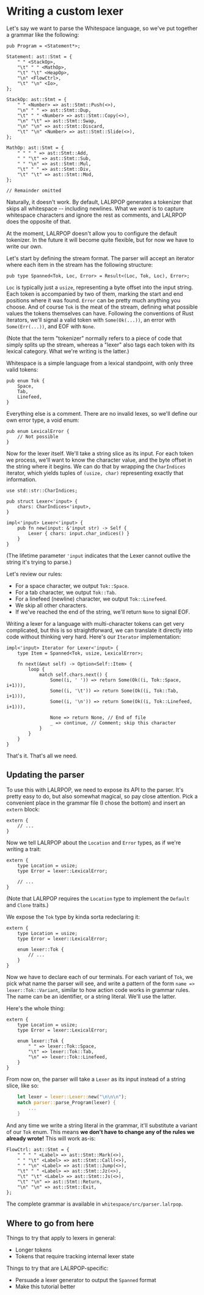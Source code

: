 # Writing a custom lexer

Let's say we want to parse the Whitespace language, so we've put together a
grammar like the following:

```lalrpop
pub Program = <Statement*>;

Statement: ast::Stmt = {
    " " <StackOp>,
    "\t" " " <MathOp>,
    "\t" "\t" <HeapOp>,
    "\n" <FlowCtrl>,
    "\t" "\n" <Io>,
};

StackOp: ast::Stmt = {
    " " <Number> => ast::Stmt::Push(<>),
    "\n" " " => ast::Stmt::Dup,
    "\t" " " <Number> => ast::Stmt::Copy(<>),
    "\n" "\t" => ast::Stmt::Swap,
    "\n" "\n" => ast::Stmt::Discard,
    "\t" "\n" <Number> => ast::Stmt::Slide(<>),
};

MathOp: ast::Stmt = {
    " " " " => ast::Stmt::Add,
    " " "\t" => ast::Stmt::Sub,
    " " "\n" => ast::Stmt::Mul,
    "\t" " " => ast::Stmt::Div,
    "\t" "\t" => ast::Stmt::Mod,
};

// Remainder omitted
```

Naturally, it doesn't work. By default, LALRPOP generates a tokenizer that
skips all whitespace -- including newlines. What we *want* is to capture
whitespace characters and ignore the rest as comments, and LALRPOP does the
opposite of that.

At the moment, LALRPOP doesn't allow you to configure the default tokenizer. In
the future it will become quite flexible, but for now we have to write our own.

Let's start by defining the stream format. The parser will accept an iterator
where each item in the stream has the following structure:

```lalrpop
pub type Spanned<Tok, Loc, Error> = Result<(Loc, Tok, Loc), Error>;
```

`Loc` is typically just a `usize`, representing a byte offset into the input
string. Each token is accompanied by two of them, marking the start and end
positions where it was found. `Error` can be pretty much anything you choose.
And of course `Tok` is the meat of the stream, defining what possible values
the tokens themselves can have. Following the conventions of Rust iterators,
we'll signal a valid token with `Some(Ok(...))`, an error with
`Some(Err(...))`, and EOF with `None`.

(Note that the term "tokenizer" normally refers to a piece of code that simply
splits up the stream, whereas a "lexer" also tags each token with its lexical
category. What we're writing is the latter.)

Whitespace is a simple language from a lexical standpoint, with only three
valid tokens:

```lalrpop
pub enum Tok {
    Space,
    Tab,
    Linefeed,
}
```

Everything else is a comment. There are no invalid lexes, so we'll define our
own error type, a void enum:

```lalrpop
pub enum LexicalError {
    // Not possible
}
```

Now for the lexer itself. We'll take a string slice as its input. For each
token we process, we'll want to know the character value, and the byte offset
in the string where it begins. We can do that by wrapping the `CharIndices`
iterator, which yields tuples of `(usize, char)` representing exactly that
information.

```lalrpop
use std::str::CharIndices;

pub struct Lexer<'input> {
    chars: CharIndices<'input>,
}

impl<'input> Lexer<'input> {
    pub fn new(input: &'input str) -> Self {
        Lexer { chars: input.char_indices() }
    }
}
```

(The lifetime parameter `'input` indicates that the Lexer cannot outlive the
string it's trying to parse.)

Let's review our rules:

- For a space character, we output `Tok::Space`.
- For a tab character, we output `Tok::Tab`.
- For a linefeed (newline) character, we output `Tok::Linefeed`.
- We skip all other characters.
- If we've reached the end of the string, we'll return `None` to signal EOF.

Writing a lexer for a language with multi-character tokens can get very
complicated, but this is so straightforward, we can translate it directly into
code without thinking very hard. Here's our `Iterator` implementation:

```lalrpop
impl<'input> Iterator for Lexer<'input> {
    type Item = Spanned<Tok, usize, LexicalError>;

    fn next(&mut self) -> Option<Self::Item> {
        loop {
            match self.chars.next() {
                Some((i, ' ')) => return Some(Ok((i, Tok::Space, i+1))),
                Some((i, '\t')) => return Some(Ok((i, Tok::Tab, i+1))),
                Some((i, '\n')) => return Some(Ok((i, Tok::Linefeed, i+1))),

                None => return None, // End of file
                _ => continue, // Comment; skip this character
            }
        }
    }
}
```

That's it. That's all we need.

## Updating the parser

To use this with LALRPOP, we need to expose its API to the parser. It's pretty
easy to do, but also somewhat magical, so pay close attention. Pick a
convenient place in the grammar file (I chose the bottom) and insert an `extern`
block:

```lalrpop
extern {
    // ...
}
```

Now we tell LALRPOP about the `Location` and `Error` types, as if we're
writing a trait:

```lalrpop
extern {
    type Location = usize;
    type Error = lexer::LexicalError;

    // ...
}
```

(Note that LALRPOP requires the `Location` type to implement the `Default` and `Clone` traits.)

We expose the `Tok` type by kinda sorta redeclaring it:

```lalrpop
extern {
    type Location = usize;
    type Error = lexer::LexicalError;

    enum lexer::Tok {
        // ...
    }
}
```

Now we have to declare each of our terminals. For each variant of `Tok`, we
pick what name the parser will see, and write a pattern of the form
`name => lexer::Tok::Variant`, similar to how action code works in grammar
rules. The name can be an identifier, or a string literal. We'll use the latter.

Here's the whole thing:

```lalrpop
extern {
    type Location = usize;
    type Error = lexer::LexicalError;

    enum lexer::Tok {
        " " => lexer::Tok::Space,
        "\t" => lexer::Tok::Tab,
        "\n" => lexer::Tok::Linefeed,
    }
}
```

From now on, the parser will take a `Lexer` as its input instead of a string
slice, like so:

```rust
    let lexer = lexer::Lexer::new("\n\n\n");
    match parser::parse_Program(lexer) {
        ...
    }
```

And any time we write a string literal in the grammar, it'll substitute a
variant of our `Tok` enum. This means **we don't have to change any of the
rules we already wrote!** This will work as-is:

```lalrpop
FlowCtrl: ast::Stmt = {
    " " " " <Label> => ast::Stmt::Mark(<>),
    " " "\t" <Label> => ast::Stmt::Call(<>),
    " " "\n" <Label> => ast::Stmt::Jump(<>),
    "\t" " " <Label> => ast::Stmt::Jz(<>),
    "\t" "\t" <Label> => ast::Stmt::Js(<>),
    "\t" "\n" => ast::Stmt::Return,
    "\n" "\n" => ast::Stmt::Exit,
};
```

The complete grammar is available in `whitespace/src/parser.lalrpop`.

## Where to go from here

Things to try that apply to lexers in general:

- Longer tokens
- Tokens that require tracking internal lexer state

Things to try that are LALRPOP-specific:

- Persuade a lexer generator to output the `Spanned` format
- Make this tutorial better
